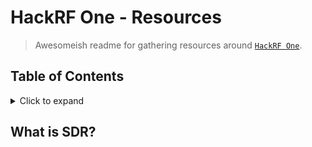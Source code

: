 # HackRF One - Resources

> Awesomeish readme for gathering resources around [`HackRF One`](https://greatscottgadgets.com/hackrf/one/).

## Table of Contents

<details><summary>Click to expand</summary>

- [What is SDR?](#what-is-sdr)

</details>

## What is SDR?
